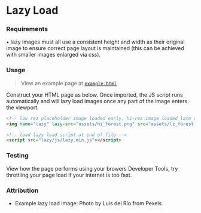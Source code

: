 # Lazy Load

### Requirements
• lazy images must all use a consistent height and width as their original image to ensure correct page layout is maintained (this can be achieved with smaller images enlarged via css).

### Usage
> View an example page at [```example.html```]()

Construct your HTML page as below. Once imported, the JS script runs automatically and will lazy load images once any part of the image enters the viewport.

```html
<!-- low rez placeholder image loaded early, hi-rez image loaded late once in viewport -->
<img name="lazy" lazy-src="assets/hi_forest.png" src="assets/lz_forest.png" \>

<!-- load lazy load script at end of file -->
<script src="lazy/js/lazy.min.js"></script>
```

### Testing
View how the page performs using your browers Developer Tools, try throttling your page load if your internet is too fast.

### Attribution
* Example lazy load image: Photo by Luis del Río from Pexels
